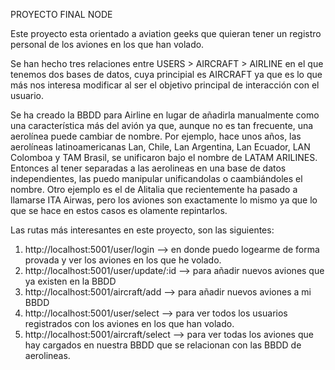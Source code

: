 PROYECTO FINAL NODE

Este proyecto esta orientado a aviation geeks que quieran tener un registro personal de los aviones en los que han volado.

Se han hecho tres relaciones entre USERS > AIRCRAFT > AIRLINE en el que tenemos dos bases de datos, cuya principial es AIRCRAFT ya que es lo que más nos interesa modificar al ser el objetivo principal de interacción con el usuario.

Se ha creado la BBDD para Airline en lugar de añadirla manualmente como una característica más del avión ya que, aunque no es tan frecuente, una aerolínea puede cambiar de nombre. 
Por ejemplo, hace unos años, las aerolíneas latinoamericanas Lan, Chile, Lan Argentina, Lan Ecuador, LAN Colomboa y TAM Brasil, se unificaron bajo el nombre de LATAM ARILINES. Entonces al tener separadas a las aerolineas en una base de datos independientes, las puedo manipular unificandolas o caambiándoles el nombre.
Otro ejemplo es el de Alitalia que recientemente ha pasado a llamarse ITA Airwas, pero los aviones son exactamente lo mismo ya que lo que se hace en estos casos es olamente repintarlos.

Las rutas más interesantes en este proyecto, son las siguientes:
1) http://localhost:5001/user/login --> en donde puedo logearme de forma provada y ver los aviones en los que he volado. 
2) http://localhost:5001/user/update/:id --> para añadir nuevos aviones que ya existen en la BBDD
3) http://localhost:5001/aircraft/add --> para añadir nuevos aviones a mi BBDD
4) http://localhost:5001/user/select --> para ver todos los usuarios registrados con los aviones en los que han volado.
5) http://localhost:5001/aircraft/select --> para ver todas los aviones que hay cargados en nuestra BBDD que se relacionan con las BBDD de aerolineas.
